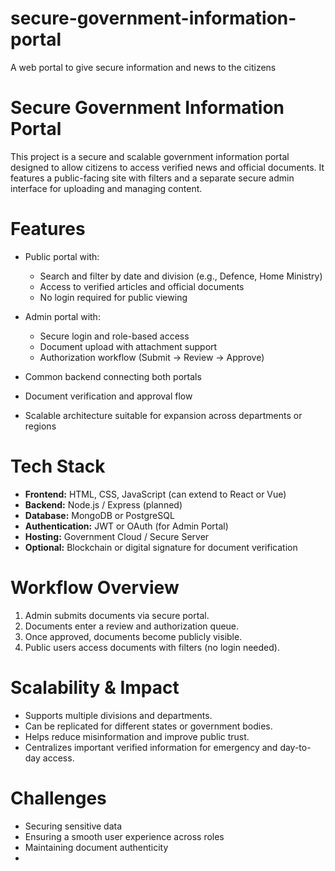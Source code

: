 # secure-government-information-portal
A web portal to give secure information and news to the  citizens
# Secure Government Information Portal

This project is a secure and scalable government information portal designed to allow citizens to access verified news and official documents. It features a public-facing site with filters and a separate secure admin interface for uploading and managing content.

# Features

- Public portal with:
  - Search and filter by date and division (e.g., Defence, Home Ministry)
  - Access to verified articles and official documents
  - No login required for public viewing

- Admin portal with:
  - Secure login and role-based access
  - Document upload with attachment support
  - Authorization workflow (Submit → Review → Approve)

- Common backend connecting both portals
- Document verification and approval flow
- Scalable architecture suitable for expansion across departments or regions

# Tech Stack

- **Frontend:** HTML, CSS, JavaScript (can extend to React or Vue)
- **Backend:** Node.js / Express (planned)
- **Database:** MongoDB or PostgreSQL
- **Authentication:** JWT or OAuth (for Admin Portal)
- **Hosting:** Government Cloud / Secure Server
- **Optional:** Blockchain or digital signature for document verification

# Workflow Overview

1. Admin submits documents via secure portal.
2. Documents enter a review and authorization queue.
3. Once approved, documents become publicly visible.
4. Public users access documents with filters (no login needed).

# Scalability & Impact

- Supports multiple divisions and departments.
- Can be replicated for different states or government bodies.
- Helps reduce misinformation and improve public trust.
- Centralizes important verified information for emergency and day-to-day access.

# Challenges

- Securing sensitive data
- Ensuring a smooth user experience across roles
- Maintaining document authenticity
- 
